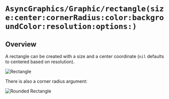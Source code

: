 # ``AsyncGraphics/Graphic/rectangle(size:center:cornerRadius:color:backgroundColor:resolution:options:)``

## Overview

A rectangle can be created with a size and a center coordinate (`nil` defaults to centered based on resolution).

![Rectangle](http://async.graphics/Images/Visuals/Rectangle.png)
 
There is also a corner radius argument:

![Rounded Rectangle](http://async.graphics/Images/Visuals/Rectangle-Rounded.png)
